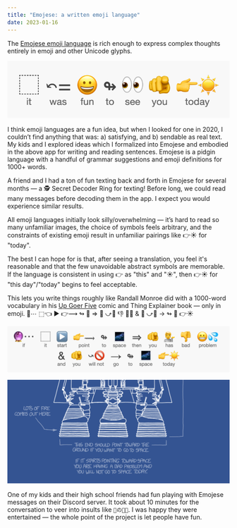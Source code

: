 ```yaml
---
title: "Emojese: a written emoji language"
date: 2023-01-16
---
```


The [Emojese emoji language](https://emojese.org) is rich enough to express complex thoughts entirely in emoji and other Unicode glyphs.

![](/images/2023/01/funToSeeYou.png)

I think emoji languages are a fun idea, but when I looked for one in 2020, I couldn’t find anything that was: a) satisfying, and b) sendable as real text. My kids and I explored ideas which I formalized into Emojese and embodied in the above app for writing and reading sentences. Emojese is a pidgin language with a handful of grammar suggestions and emoji definitions for 1000+ words.

A friend and I had a ton of fun texting back and forth in Emojese for several months — a 🕵️ Secret Decoder Ring for texting! Before long, we could read many messages before decoding them in the app. I expect you would experience similar results.

All emoji languages initially look silly/overwhelming — it’s hard to read so many unfamiliar images, the choice of symbols feels arbitrary, and the constraints of existing emoji result in unfamiliar pairings like 👉☀️ for "today".

The best I can hope for is that, after seeing a translation, you feel it's reasonable and that the few unavoidable abstract symbols are memorable. If the language is consistent in using 👉 as "this" and "☀️", then 👉☀️ for "this day"/"today" begins to feel acceptable.

This lets you write things roughly like Randall Monroe did with a 1000-word vocabulary in his [Up Goer Five](https://xkcd.com/1133/) comic and Thing Explainer book — only in emoji. 🔮⋯ ⬚👈 ▶️ 👉⟿ ↬ 🌌 ⇒ 🫵 ⤻💁 👎 😬💦 & 🫵 ⤻🚫 → ↬ 🌌 👉☀️

![](/images/2023/01/ifItStartPoint.png)

![](/images/2023/01/upGoerFive.png)

One of my kids and their high school friends had fun playing with Emojese messages on their Discord server. It took about 10 minutes for the conversation to veer into insults like `🫵の👩‍🍼`. I was happy they were entertained — the whole point of the project is let people have fun.
